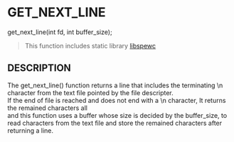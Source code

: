 # GET_NEXT_LINE

get_next_line(int fd, int buffer_size); 
> This function includes static library [libspewc](https://github.com/spew11/spewc_library/tree/main/libspewc)

## DESCRIPTION
The get_next_line() function returns a line that includes the terminating \n character from the text file pointed by the file descripter.  
If the end of file is reached and does not end with a \n character, It returns the remained characters all  
and this function uses a buffer whose size is decided by the buffer_size, to read characters from the text file and store the remained characters after returning a line.
